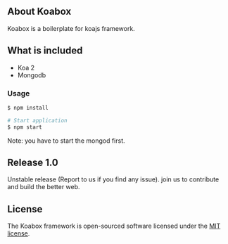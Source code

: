## About Koabox

Koabox is a boilerplate for koajs framework. 

## What is included

- Koa 2
- Mongodb

### Usage

```bash
$ npm install 

# Start application
$ npm start

```
Note: you have to start the mongod first. 


## Release 1.0
Unstable release (Report to us if you find any issue). join us to contribute and build the better web.  


## License

The Koabox framework is open-sourced software licensed under the [MIT license](https://opensource.org/licenses/MIT).
